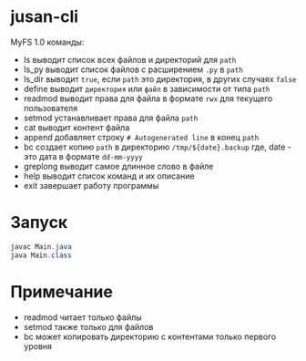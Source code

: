 # jusan-cli

MyFS 1.0 команды:

  * ls выводит список всех файлов и директорий для ```path```
  * ls_py выводит список файлов с расширением ```.py``` в ```path```
  * ls_dir выводит ```true```, если ```path``` это директория, в других случаях ```false```
  * define выводит ```директория``` или ```файл``` в зависимости от типа ```path``` 
  * readmod выводит права для файла в формате ```rwx``` для текущего пользователя
  * setmod устанавливает права для файла ```path```
  * cat выводит контент файла
  * append добавляет строку ```# Autogenerated line``` в конец ```path```
  * bc создает копию ```path``` в директорию ```/tmp/${date}.backup``` где, date - это дата в формате ```dd-mm-yyyy```
  * greplong выводит самое длинное слово в файле 
  * help выводит список команд и их описание 
  * exit завершает работу программы

# Запуск 

```java
javac Main.java
java Main.class
```

# Примечание 

  * readmod читает только файлы
  * setmod также только для файлов
  * bc может копировать директорию с контентами только первого уровня 
